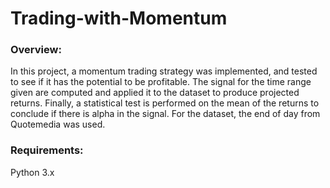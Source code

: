 # Trading-with-Momentum

### Overview:
In this project, a momentum trading strategy was implemented, and tested to see if it has the potential to be profitable. The signal for the time range given are computed and applied it to the dataset to produce projected returns. Finally, a statistical test is performed on the mean of the returns to conclude if there is alpha in the signal. For the dataset, the end of day from Quotemedia was used.

### Requirements:
Python 3.x
